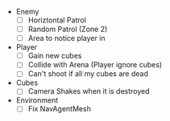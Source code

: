 - Enemy
	- [ ] Horiztontal Patrol
	- [ ] Random Patrol (Zone 2)
	- [ ] Area to notice player in
-  Player 
	- [ ] Gain new cubes
	- [ ] Collide with Arena (Player ignore cubes)
	- [ ] Can't shoot if all my cubes are dead
- Cubes 
	- [ ] Camera Shakes when it is destroyed
- Environment
	- [ ] Fix NavAgentMesh
